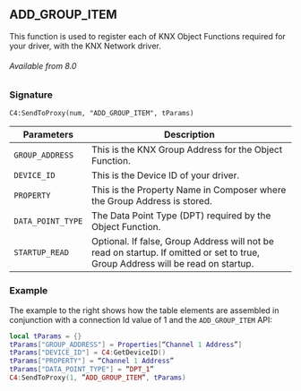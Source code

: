 ## ADD\_GROUP\_ITEM

This function is used to register each of KNX Object Functions required for your driver, with the KNX Network driver. 


###### Available from 8.0


### Signature

`C4:SendToProxy(num, "ADD_GROUP_ITEM", tParams)`


| Parameters  | Description |
| --- | --- |
| `GROUP_ADDRESS` | This is the KNX Group Address for the Object Function. |
| `DEVICE_ID` | This is the Device ID of your driver. |
| `PROPERTY` | This is the Property Name in Composer where the Group Address is stored. |
| `DATA_POINT_TYPE`  | The Data Point Type (DPT) required by the Object Function. |
| `STARTUP_READ`  | Optional. If false, Group Address will not be read on startup. If omitted or set to true, Group Address will be read on startup. |


### Example

The example to the right shows how the table elements are assembled in conjunction with a connection Id value of 1 and the `ADD_GROUP_ITEM` API:

```lua
local tParams = {}
tParams["GROUP_ADDRESS"] = Properties[“Channel 1 Address”]
tParams["DEVICE_ID"] = C4:GetDeviceID()
tParams["PROPERTY"] = “Channel 1 Address”
tParams["DATA_POINT_TYPE"] = “DPT_1”
C4:SendToProxy(1, ”ADD_GROUP_ITEM”, tParams)
```
